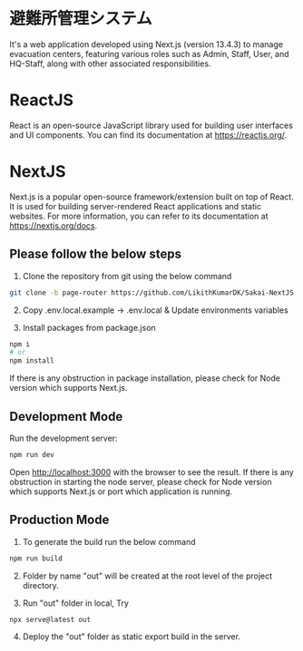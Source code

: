 # 避難所管理システム

It's a web application developed using Next.js (version 13.4.3) to manage evacuation centers, featuring various roles such as Admin, Staff, User, and HQ-Staff, along with other associated responsibilities.

# ReactJS

React is an open-source JavaScript library used for building user interfaces and UI components. You can find its documentation at https://reactjs.org/.

# NextJS

Next.js is a popular open-source framework/extension built on top of React. It is used for building server-rendered React applications and static websites. For more information, you can refer to its documentation at https://nextjs.org/docs.

## Please follow the below steps

1. Clone the repository from git using the below command

```bash
git clone -b page-router https://github.com/LikithKumarDK/Sakai-NextJS.git
```

2. Copy .env.local.example -> .env.local & Update environments variables

3. Install packages from package.json

```bash
npm i
# or
npm install
```

If there is any obstruction in package installation, please check for Node version which supports Next.js.

## Development Mode

Run the development server:

```bash
npm run dev
```

Open [http://localhost:3000](http://localhost:3000) with the browser to see the result.
If there is any obstruction in starting the node server, please check for Node version which supports Next.js or port which application is  running.

## Production Mode

1. To generate the build run the below command

```bash
npm run build
```

2. Folder by name "out" will be created at the root level of the project directory.

3. Run "out" folder in local, Try

```bash
npx serve@latest out
```

4. Deploy the "out" folder as static export build in the server.
